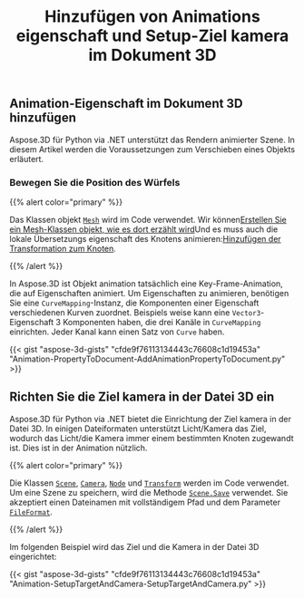 ﻿---
title: Hinzufügen von Animations eigenschaft und Setup-Ziel kamera im Dokument 3D
type: docs
weight: 10
url: /de/python-net/add-animation-property-and-setup-target-camera-in-3d-document/
description: In Aspose.3D ist Objekt animation tatsächlich eine Key-Frame-Animation, die auf Eigenschaften animiert. Um Eigenschaften zu animieren, benötigen Sie eine CurveMapping-Instanz, die Komponenten einer Eigenschaft verschiedenen Kurven zuordnet. Beispiels weise kann eine Vector3-Eigenschaft 3 Komponenten X/Y/Z enthalten, wodurch drei Kanäle in Curve Mapping eingerichtet werden. Jeder Kanal kann einen Satz haben von Kurven.
---
## **Animation-Eigenschaft im Dokument 3D hinzufügen**
Aspose.3D für Python via .NET unterstützt das Rendern animierter Szene. In diesem Artikel werden die Voraussetzungen zum Verschieben eines Objekts erläutert.
### **Bewegen Sie die Position des Würfels**
{{% alert color="primary" %}}

Das Klassen objekt [`Mesh`](https://reference.aspose.com/3d/net/aspose.threed.entities/mesh) wird im Code verwendet. Wir können[Erstellen Sie ein Mesh-Klassen objekt, wie es dort erzählt wird](/3d/de/net/create-and-read-an-existing-3d-scene/)Und es muss auch die lokale Übersetzungs eigenschaft des Knotens animieren:[Hinzufügen der Transformation zum Knoten](/3d/de/net/adding-transformation-to-the-node/).

{{% /alert %}}

In Aspose.3D ist Objekt animation tatsächlich eine Key-Frame-Animation, die auf Eigenschaften animiert. Um Eigenschaften zu animieren, benötigen Sie eine `CurveMapping`-Instanz, die Komponenten einer Eigenschaft verschiedenen Kurven zuordnet. Beispiels weise kann eine `Vector3`-Eigenschaft 3 Komponenten haben, die drei Kanäle in `CurveMapping` einrichten. Jeder Kanal kann einen Satz von `Curve` haben.

{{< gist "aspose-3d-gists" "cfde9f76113134443c76608c1d19453a" "Animation-PropertyToDocument-AddAnimationPropertyToDocument.py" >}}
## **Richten Sie die Ziel kamera in der Datei 3D ein**
Aspose.3D für Python via .NET bietet die Einrichtung der Ziel kamera in der Datei 3D. In einigen Dateiformaten unterstützt Licht/Kamera das Ziel, wodurch das Licht/die Kamera immer einem bestimmten Knoten zugewandt ist. Dies ist in der Animation nützlich.

{{% alert color="primary" %}}

Die Klassen [`Scene`](https://reference.aspose.com/3d/net/aspose.threed/scene), [`Camera`](https://reference.aspose.com/3d/net/aspose.threed.entities/camera), [`Node`](https://reference.aspose.com/3d/net/aspose.threed/node) und [`Transform`](https://reference.aspose.com/3d/net/aspose.threed/transform) werden im Code verwendet. Um eine Szene zu speichern, wird die Methode [`Scene.Save`](https://reference.aspose.com/3d/net/aspose.threed/scene/methods/save) verwendet. Sie akzeptiert einen Dateinamen mit vollständigem Pfad und dem Parameter [`FileFormat`](https://reference.aspose.com/3d/net/aspose.threed/fileformat).

{{% /alert %}}

Im folgenden Beispiel wird das Ziel und die Kamera in der Datei 3D eingerichtet:

{{< gist "aspose-3d-gists" "cfde9f76113134443c76608c1d19453a" "Animation-SetupTargetAndCamera-SetupTargetAndCamera.py" >}}
